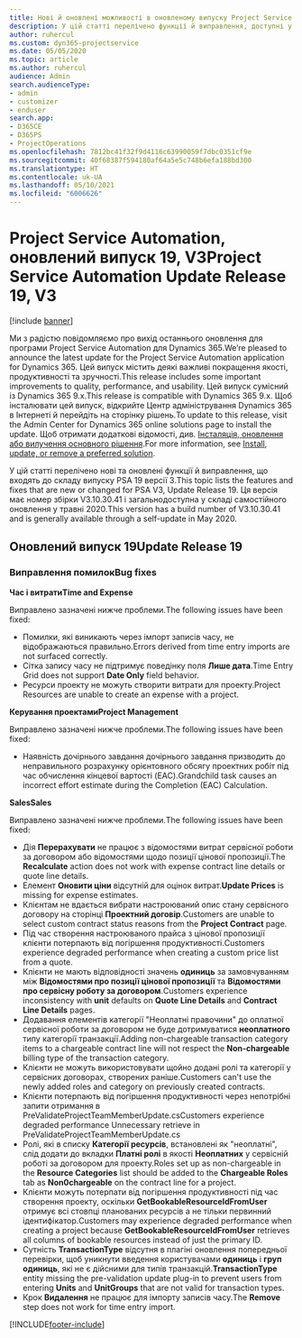 ```yaml
---
title: Нові й оновлені можливості в оновленому випуску Project Service Automation 19, V3
description: У цій статті перелічено функції й виправлення, доступні у випуску Project Service Automation 19, V3.
author: ruhercul
ms.custom: dyn365-projectservice
ms.date: 05/05/2020
ms.topic: article
ms.author: ruhercul
audience: Admin
search.audienceType:
- admin
- customizer
- enduser
search.app:
- D365CE
- D365PS
- ProjectOperations
ms.openlocfilehash: 7812bc41f32f9d4116c63990059f7dbc0351cf9e
ms.sourcegitcommit: 40f68387f594180af64a5e5c748b6efa188bd300
ms.translationtype: HT
ms.contentlocale: uk-UA
ms.lasthandoff: 05/10/2021
ms.locfileid: "6006626"
---
```

# <a name="project-service-automation-update-release-19-v3"></a><span data-ttu-id="96296-103">Project Service Automation, оновлений випуск 19, V3</span><span class="sxs-lookup"><span data-stu-id="96296-103">Project Service Automation Update Release 19, V3</span></span>

[!include [banner](../includes/psa-now-project-operations.md)]

<span data-ttu-id="96296-104">Ми з радістю повідомляємо про вихід останнього оновлення для програми Project Service Automation для Dynamics 365.</span><span class="sxs-lookup"><span data-stu-id="96296-104">We’re pleased to announce the latest update for the Project Service Automation application for Dynamics 365.</span></span> <span data-ttu-id="96296-105">Цей випуск містить деякі важливі покращення якості, продуктивності та зручності.</span><span class="sxs-lookup"><span data-stu-id="96296-105">This release includes some important improvements to quality, performance, and usability.</span></span> <span data-ttu-id="96296-106">Цей випуск сумісний із Dynamics 365 9.x.</span><span class="sxs-lookup"><span data-stu-id="96296-106">This release is compatible with Dynamics 365 9.x.</span></span> <span data-ttu-id="96296-107">Щоб інсталювати цей випуск, відкрийте Центр адміністрування Dynamics 365 в Інтернеті й перейдіть на сторінку рішень.</span><span class="sxs-lookup"><span data-stu-id="96296-107">To update to this release, visit the Admin Center for Dynamics 365 online solutions page to install the update.</span></span> <span data-ttu-id="96296-108">Щоб отримати додаткові відомості, див. [Інсталяція, оновлення або вилучення основного рішення](/power-platform/admin/install-remove-preferred-solution).</span><span class="sxs-lookup"><span data-stu-id="96296-108">For more information, see [Install, update, or remove a preferred solution](/power-platform/admin/install-remove-preferred-solution).</span></span>

<span data-ttu-id="96296-109">У цій статті перелічено нові та оновлені функції й виправлення, що входять до складу випуску PSA 19 версії 3.</span><span class="sxs-lookup"><span data-stu-id="96296-109">This topic lists the features and fixes that are new or changed for PSA V3, Update Release 19.</span></span> <span data-ttu-id="96296-110">Ця версія має номер збірки V3.10.30.41 і загальнодоступна у складі самостійного оновлення у травні 2020.</span><span class="sxs-lookup"><span data-stu-id="96296-110">This version has a build number of V3.10.30.41 and is generally available through a self-update in May 2020.</span></span>

## <a name="update-release-19"></a><span data-ttu-id="96296-111">Оновлений випуск 19</span><span class="sxs-lookup"><span data-stu-id="96296-111">Update Release 19</span></span>

### <a name="bug-fixes"></a><span data-ttu-id="96296-112">Виправлення помилок</span><span class="sxs-lookup"><span data-stu-id="96296-112">Bug fixes</span></span>

<span data-ttu-id="96296-113">**Час і витрати**</span><span class="sxs-lookup"><span data-stu-id="96296-113">**Time and Expense**</span></span>

<span data-ttu-id="96296-114">Виправлено зазначені нижче проблеми.</span><span class="sxs-lookup"><span data-stu-id="96296-114">The following issues have been fixed:</span></span> 

- <span data-ttu-id="96296-115">Помилки, які виникають через імпорт записів часу, не відображаються правильно.</span><span class="sxs-lookup"><span data-stu-id="96296-115">Errors derived from time entry imports are not surfaced correctly.</span></span>
- <span data-ttu-id="96296-116">Сітка запису часу не підтримує поведінку поля **Лише дата**.</span><span class="sxs-lookup"><span data-stu-id="96296-116">Time Entry Grid does not support **Date Only** field behavior.</span></span>
- <span data-ttu-id="96296-117">Ресурси проекту не можуть створити витрати для проекту.</span><span class="sxs-lookup"><span data-stu-id="96296-117">Project Resources are unable to create an expense with a project.</span></span>

<span data-ttu-id="96296-118">**Керування проектами**</span><span class="sxs-lookup"><span data-stu-id="96296-118">**Project Management**</span></span>

<span data-ttu-id="96296-119">Виправлено зазначені нижче проблеми.</span><span class="sxs-lookup"><span data-stu-id="96296-119">The following issues have been fixed:</span></span> 

-  <span data-ttu-id="96296-120">Наявність дочірнього завдання дочірнього завдання призводить до неправильного розрахунку орієнтовного обсягу проектних робіт під час обчислення кінцевої вартості (EAC).</span><span class="sxs-lookup"><span data-stu-id="96296-120">Grandchild task causes an incorrect effort estimate during the Completion (EAC) Calculation.</span></span>

<span data-ttu-id="96296-121">**Sales**</span><span class="sxs-lookup"><span data-stu-id="96296-121">**Sales**</span></span>

<span data-ttu-id="96296-122">Виправлено зазначені нижче проблеми.</span><span class="sxs-lookup"><span data-stu-id="96296-122">The following issues have been fixed:</span></span> 

- <span data-ttu-id="96296-123">Дія **Перерахувати** не працює з відомостями витрат сервісної роботи за договором або відомостями щодо позиції цінової пропозиції.</span><span class="sxs-lookup"><span data-stu-id="96296-123">The **Recalculate** action does not work with expense contract line details or quote line details.</span></span>
- <span data-ttu-id="96296-124">Елемент **Оновити ціни** відсутній для оцінок витрат.</span><span class="sxs-lookup"><span data-stu-id="96296-124">**Update Prices** is missing for expense estimates.</span></span>
-  <span data-ttu-id="96296-125">Клієнтам не вдається вибрати настроюваний опис стану сервісного договору на сторінці **Проектний договір**.</span><span class="sxs-lookup"><span data-stu-id="96296-125">Customers are unable to select custom contract status reasons from the **Project Contract** page.</span></span>
- <span data-ttu-id="96296-126">Під час створення настроюваного прайса з цінової пропозиції клієнти потерпають від погіршення продуктивності.</span><span class="sxs-lookup"><span data-stu-id="96296-126">Customers experience degraded performance when creating a custom price list from a quote.</span></span>
- <span data-ttu-id="96296-127">Клієнти не мають відповідності значень **одиниць** за замовчуванням між **Відомостями про позиції цінової пропозиції** та **Відомостями про сервісну роботу за договором**.</span><span class="sxs-lookup"><span data-stu-id="96296-127">Customers experience inconsistency with **unit** defaults on **Quote Line Details** and **Contract Line Details** pages.</span></span>
- <span data-ttu-id="96296-128">Додавання елементів категорії "Неоплатні правочини" до оплатної сервісної роботи за договором не буде дотримуватися **неоплатного** типу категорії транзакції.</span><span class="sxs-lookup"><span data-stu-id="96296-128">Adding non-chargeable transaction category items to a chargeable contract line will not respect the **Non-chargeable** billing type of the transaction category.</span></span>
- <span data-ttu-id="96296-129">Клієнти не можуть використовувати щойно додані ролі та категорії у сервісних договорах, створених раніше.</span><span class="sxs-lookup"><span data-stu-id="96296-129">Customers can't use the newly added roles and category on previously created contracts.</span></span>
- <span data-ttu-id="96296-130">Клієнти потерпають від погіршення продуктивності через непотрібні запити отримання в PreValidateProjectTeamMemberUpdate.cs</span><span class="sxs-lookup"><span data-stu-id="96296-130">Customers experience degraded performance Unnecessary retrieve in PreValidateProjectTeamMemberUpdate.cs</span></span>
- <span data-ttu-id="96296-131">Ролі, які в списку **Категорії ресурсів**, встановлені як "неоплатні", слід додати до вкладки **Платні ролі** в якості **Неоплатних** у сервісній роботі за договором для проекту.</span><span class="sxs-lookup"><span data-stu-id="96296-131">Roles set up as non-chargeable in the **Resource Categories** list should be added to the **Chargeable Roles** tab as **Non0chargeable** on the contract line for a project.</span></span>
- <span data-ttu-id="96296-132">Клієнти можуть потерпати від погіршення продуктивності під час створення проекту, оскільки **GetBookableResourceIdFromUser** отримує всі стовпці планованих ресурсів а не тільки первинний ідентифікатор.</span><span class="sxs-lookup"><span data-stu-id="96296-132">Customers may experience degraded performance when creating a project because **GetBookableResourceIdFromUser** retrieves all columns of bookable resources instead of just the primary ID.</span></span>
- <span data-ttu-id="96296-133">Сутність **TransactionType** відсутня в плагіні оновлення попередньої перевірки, щоб уникнути введення користувачами **одиниць** і **груп одиниць**, які не є дійсними для типів транзакцій.</span><span class="sxs-lookup"><span data-stu-id="96296-133">**TransactionType** entity missing the pre-validation update plug-in to prevent users from entering **Units** and **UnitGroups** that are not valid for transaction types.</span></span>
- <span data-ttu-id="96296-134">Крок **Видалення** не працює для імпорту записів часу.</span><span class="sxs-lookup"><span data-stu-id="96296-134">The **Remove** step does not work for time entry import.</span></span>


[!INCLUDE[footer-include](../includes/footer-banner.md)]